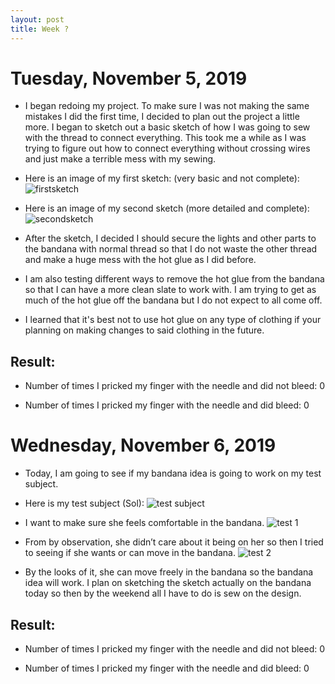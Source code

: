 ```yaml
---
layout: post
title: Week ?
---
```


# Tuesday, November 5, 2019

* I began redoing my project. To make sure I was not making the same mistakes I did the first time, I decided to plan out the project a little more. I began to sketch out a basic sketch of how I was going to sew with the thread to connect everything. This took me a while as I was trying to figure out how to connect everything without crossing wires and just make a terrible mess with my sewing.


* Here is an image of my first sketch: (very basic and not complete):
	![firstsketch]({{site.url}}/project/img14.jpg)



* Here is an image of my second sketch (more detailed and complete):
 	![secondsketch]({{site.url}}/project/img13.jpg)
 
 
 
* After the sketch, I decided I should secure the lights and other parts to the bandana with normal thread so that I do not waste the other thread and make a huge mess with the hot glue as I did before.
 
* I am also testing different ways to remove the hot glue from the bandana so that I can have a more clean slate to work with. I am trying to get as much of the hot glue off the bandana but I do not expect to all come off.  

* I learned that it's best not to use hot glue on any type of clothing if your planning on making changes to said clothing in the future.



## Result:

* Number of times I pricked my finger with the needle and did not bleed: 0

* Number of times I pricked my finger with the needle and did bleed: 0



# Wednesday, November 6, 2019 

* Today, I am going to see if my bandana idea is going to work on my test subject.

* Here is my test subject (Sol):
	![test subject]({{site.url}}/project/img12.jpg)


* I want to make sure she feels comfortable in the bandana. 
	![test 1]({{site.url}}/project/img11.jpg)
	

* From by observation, she didn’t care about it being on her so then I tried to seeing if she wants or can move in the bandana.
	![test 2]({{site.url}}/project/img10.jpg)
 

* By the looks of it, she can move freely in the bandana so the bandana idea will work. I plan on sketching the sketch actually on the bandana today so then by the weekend all I have to do is sew on the design.


## Result:

* Number of times I pricked my finger with the needle and did not bleed: 0

* Number of times I pricked my finger with the needle and did bleed: 0

